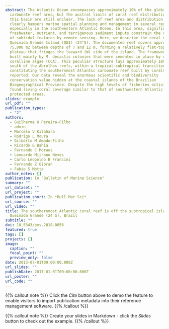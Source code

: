 ```yaml
---
abstract: The Atlantic Ocean encompasses approximately 10% of the global
  carbonate reef area, but the austral limits of coral reef distribution within
  this basin are still unclear. The lack of reef area and distribution estimates
  clearly hampers marine spatial planning and management in several regions,
  especially in the southwestern Atlantic Ocean. In this area, significant
  freshwater, nutrient, and terrigenous sediment inputs constrain the detection
  of subtidal features by remote sensing. Here, we describe the coral reef of
  Queimada Grande Island (QGI) (24°S). The documented reef covers approximately
  75,000 m2 between depths of 7 and 12 m, forming a relatively flat-topped
  plateau that fringes the leeward (W) side of the island. The framework was
  built mainly by M. decactis colonies that were cemented in place by crustose
  coralline algae (CCA). This peculiar structure lays approximately 1000 km
  south of the Abrolhos reefs, within a tropical-subtropical transition zone,
  constituting the southernmost Atlantic carbonate reef built by corals already
  reported. Our data reveal the enormous scientific and biodiversity
  conservation value hidden at the coastal islands of the Brazilian
  Biogeographical Province. Despite the high levels of fisheries activities, we
  found living coral coverage similar to that of southwestern Atlantic marine
  protected areas.
slides: example
url_pdf: ""
publication_types:
  - "2"
authors:
  - Guilherme H Pereira-Filho
  - admin
  - Marcelo V Kitahara
  - Rodrigo L Moura
  - Gilberto M Amado-Filho
  - Ricardo G Bahia
  - Fernando C Moraes
  - Leonardo Mitrano Neves
  - Carlo Leopoldo B Francini
  - Fernando Z Gibran
  - Fabio S Motta
author_notes: []
publication: In "Bulletin of Marine Science"
summary: ""
url_dataset: ""
url_project: ""
publication_short: In *Bull Mar Sci*
url_source: ""
url_video: ""
title: The southernmost Atlantic coral reef is off the subtropical island of
  Queimada Grande (24 S), Brazil
subtitle: ""
doi: 10.5343/bms.2018.0056
featured: true
tags: []
projects: []
image:
  caption: ""
  focal_point: ""
  preview_only: false
date: 2013-07-01T00:00:00.000Z
url_slides: ""
publishDate: 2017-01-01T00:00:00.000Z
url_poster: ""
url_code: ""
---
```

{{% callout note %}}
Click the *Cite* button above to demo the feature to enable visitors to import publication metadata into their reference management software.
{{% /callout %}}

{{% callout note %}}
Create your slides in Markdown - click the *Slides* button to check out the example.
{{% /callout %}}